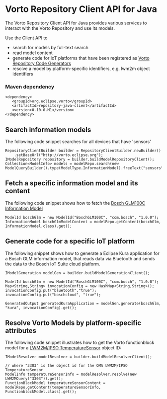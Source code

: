 # Vorto Repository Client API for Java

The Vorto Repository Client API for Java provides various services to interact with the Vorto Repository and use its models. 

Use the Client API to
- search for models by full-text search 
- read model content
- generate code for IoT platforms that have been registered as [Vorto Repository Code Generators](http://vorto.eclipse.org/#/generators)
- resolve a model by platform-specific identifiers, e.g. lwm2m object identifiers

### Maven dependency

```
<dependency>
   <groupId>org.eclipse.vorto</groupId>
   <artifactId>repository-java-client</artifactId>
   <version>0.10.0.M1</version>
</dependency>

```

## Search information models
The following code snippet searches for all devices that have 'sensors'

```
RepositoryClientBuilder builder = RepositoryClientBuilder.newBuilder()
	.setBaseUrl("http://vorto.eclipse.org");	
IModelRepository repository = builder.buildModelRepositoryClient();
Collection<ModelInfo> models = modelRepo.search(new ModelQueryBuilder().type(ModelType.InformationModel).freeText("sensors").build()).get();

```

## Fetch a specific information model and its content

The following code snippet shows how to fetch the [Bosch GLM100C Information Model](http://vorto.eclipse.org/#/details/com.bosch/BoschGLM100C/1.0.0)

```
ModelId boschGlm = new ModelId("BoschGLM100C", "com.bosch", "1.0.0");
InformationModel boschGlmModelContent = modelRepo.getContent(boschGlm, InformationModel.class).get();
```

## Generate code for a specific IoT platform

The following snippet shows how to generate a Eclipse Kura application for a Bosch GLM information model, that reads data via Bluetooth and sends 
the data to the Bosch IoT Suite cloud platform.  

```
IModelGeneration modelGen = builder.buildModelGenerationClient();

ModelId boschGlm = new ModelId("BoschGLM100C", "com.bosch", "1.0.0");
Map<String,String> invocationConfig = new HashMap<String,String>();
invocationConfig.put("bluetooth","true");
invocationConfig.put("boschcloud", "true");

GeneratedOutput generatedKuraApplication = modelGen.generate(boschGlm, "kura", invocationConfig).get();
```

## Resolve Vorto Models by platform-specific attributes

The following code snippet illustrates how to get the Vorto functionblock model for a [LWM2M/IPSO TemperatureSensor](http://www.openmobilealliance.org/tech/profiles/lwm2m/3303.xml) object ID:

```
IModelResolver modelResolver = builder.buildModelResolverClient();
			
// where "3303" is the object id for the OMA LWM2M/IPSO TemperatureSensor
ModelInfo temperatureSensorInfo = modelResolver.resolve(new LWM2MQuery("3303")).get();
FunctionBlockModel temperatureSensorContent = modelRepo.getContent(temperatureSensorInfo, FunctionblockModel.class).get();

```
